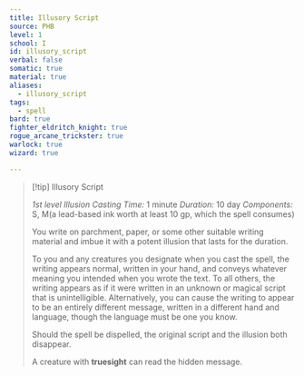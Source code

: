 ```yaml
---
title: Illusory Script
source: PHB
level: 1
school: I
id: illusory_script
verbal: false
somatic: true
material: true
aliases:
  - illusory_script
tags:
  - spell
bard: true
fighter_eldritch_knight: true
rogue_arcane_trickster: true
warlock: true
wizard: true

---
```

>[!tip] Illusory Script
>
> *1st level Illusion*
> *Casting Time:* 1 minute
> *Duration:* 10 day
> *Components:* S, M(a lead-based ink worth at least 10 gp, which the spell consumes)
>
>You write on parchment, paper, or some other suitable writing material and imbue it with a potent illusion that lasts for the duration.
>
>To you and any creatures you designate when you cast the spell, the writing appears normal, written in your hand, and conveys whatever meaning you intended when you wrote the text. To all others, the writing appears as if it were written in an unknown or magical script that is unintelligible. Alternatively, you can cause the writing to appear to be an entirely different message, written in a different hand and language, though the language must be one you know.
>
>Should the spell be dispelled, the original script and the illusion both disappear.
>
>A creature with **truesight** can read the hidden message.
>

